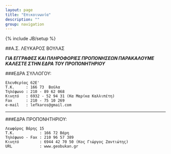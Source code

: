 ```yaml
---
layout: page
title: "Επικοινωνία"
description: ""
group: navigation
---
```

{% include JB/setup %}

##Α.Σ. ΛΕΥΚΑΡΟΣ ΒΟΥΛΑΣ

***ΓΙΑ ΕΓΓΡΑΦΕΣ ΚΑΙ ΠΛΗΡΟΦΟΡΙΕΣ ΠΡΟΠΟΝΗΣΕΩΝ ΠΑΡΑΚΑΛΟΥΜΕ ΚΑΛΕΣΤΕ ΣΤΗΝ ΕΔΡΑ ΤΟΥ ΠΡΟΠΟΝΗΤΗΡΙΟΥ***



###ΕΔΡΑ ΣΥΛΛΟΓΟΥ:
	
	Ελευθερίας 62Ε' 
	Τ.Κ.     : 166 73  Βούλα
    Τηλέφωνο : 210 - 89 62 068  
    Κινητό   : 6932 - 52 94 31 (Κα Μαρίκα Καλλιπέτη)
    Fax      : 210 - 75 10 269
    e-mail   : lefkaros@gmail.com
---

###ΕΔΡΑ ΠΡΟΠΟΝΗΤΗΡΙΟΥ:

	Λεωφόρος Βάρης 15
	T.K.           : 166 72 Βάρη
	Τηλέφωνο - Fax : 210 96 57 389
	Κινητό         : 6944 42 70 50 (Κος Γιώργος Ζαντιώτης)
	URL            : www.geobukan.gr




